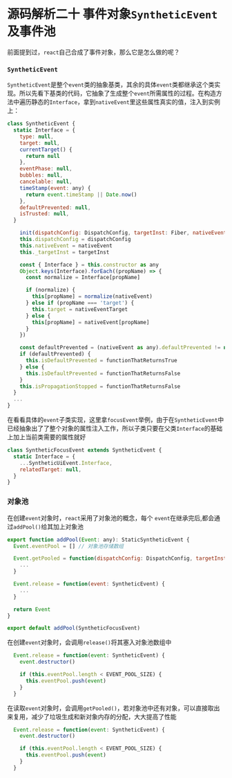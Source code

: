 # 源码解析二十 事件对象`SyntheticEvent`及事件池
前面提到过，`react`自己合成了事件对象，那么它是怎么做的呢？

### `SyntheticEvent`
`SyntheticEvent`是整个`event`类的抽象基类，其余的具体`event`类都继承这个类实现。所以先看下基类的代码，它抽象了生成整个`event`所需属性的过程。在构造方法中遍历静态的`Interface`，拿到`nativeEvent`里这些属性真实的值，注入到实例上：

```javaScript
class SyntheticEvent {
  static Interface = {
    type: null,
    target: null,
    currentTarget() {
      return null
    },
    eventPhase: null,
    bubbles: null,
    cancelable: null,
    timeStamp(event: any) {
      return event.timeStamp || Date.now()
    },
    defaultPrevented: null,
    isTrusted: null,
  }

    init(dispatchConfig: DispatchConfig, targetInst: Fiber, nativeEvent: Event, nativeEventTarget: EventTarget) {
    this.dispatchConfig = dispatchConfig
    this.nativeEvent = nativeEvent
    this._targetInst = targetInst

    const { Interface } = this.constructor as any
    Object.keys(Interface).forEach((propName) => {
      const normalize = Interface[propName]

      if (normalize) {
        this[propName] = normalize(nativeEvent)
      } else if (propName === 'target') {
        this.target = nativeEventTarget
      } else {
        this[propName] = nativeEvent[propName]
      }
    })

    const defaultPrevented = (nativeEvent as any).defaultPrevented != null ? (nativeEvent as any).defaultPrevented : (nativeEvent as any).returnValue === false
    if (defaultPrevented) {
      this.isDefaultPrevented = functionThatReturnsTrue
    } else {
      this.isDefaultPrevented = functionThatReturnsFalse
    }
    this.isPropagationStopped = functionThatReturnsFalse
  }
  ...
}
```

在看看具体的`event`子类实现，这里拿`focusEvent`举例，由于在`SyntheticEvent`中已经抽象出了了整个对象的属性注入工作，所以子类只要在父类`Interface`的基础上加上当前类需要的属性就好

```javaScript
class SyntheticFocusEvent extends SyntheticEvent {
  static Interface = {
    ...SyntheticUiEvent.Interface,
    relatedTarget: null,
  }
}
```

### 对象池

在创建`event`对象时，`react`采用了对象池的概念，每个 `event`在继承完后,都会通过`addPool()`给其加上对象池

```javaScript
export function addPool(Event: any): StaticSyntheticEvent {
  Event.eventPool = [] // 对象池存储数组

  Event.getPooled = function(dispatchConfig: DispatchConfig, targetInst: Fiber, nativeEvent: Event, nativeEventTarget: EventTarget) {
    ...
  }

  Event.release = function(event: SyntheticEvent) {
    ...
  }

  return Event
}

export default addPool(SyntheticFocusEvent)
```

在创建`event`对象时，会调用`release()`将其塞入对象池数组中

```javaScript
  Event.release = function(event: SyntheticEvent) {
    event.destructor()

    if (this.eventPool.length < EVENT_POOL_SIZE) {
      this.eventPool.push(event)
    }
  }
```

在读取`event`对象时，会调用`getPooled()`，若对象池中还有对象，可以直接取出来复用，减少了垃圾生成和新对象内存的分配，大大提高了性能

```javaScript
  Event.release = function(event: SyntheticEvent) {
    event.destructor()

    if (this.eventPool.length < EVENT_POOL_SIZE) {
      this.eventPool.push(event)
    }
  }
```


